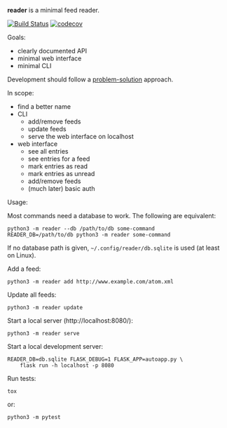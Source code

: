 **reader** is a minimal feed reader.

[![Build Status](https://travis-ci.org/lemon24/reader.svg?branch=master)](https://travis-ci.org/lemon24/reader) [![codecov](https://codecov.io/gh/lemon24/reader/branch/master/graph/badge.svg)](https://codecov.io/gh/lemon24/reader)


Goals:

* clearly documented API
* minimal web interface
* minimal CLI

Development should follow a [problem-solution][] approach.

In scope:

* find a better name
* CLI
    * add/remove feeds
    * update feeds
    * serve the web interface on localhost
* web interface
    * see all entries
    * see entries for a feed
    * mark entries as read
    * mark entries as unread
    * add/remove feeds
    * (much later) basic auth

Usage:

Most commands need a database to work. The following are equivalent:

    python3 -m reader --db /path/to/db some-command
    READER_DB=/path/to/db python3 -m reader some-command

If no database path is given, `~/.config/reader/db.sqlite` is used
(at least on Linux).

Add a feed:

    python3 -m reader add http://www.example.com/atom.xml

Update all feeds:

    python3 -m reader update

Start a local server (http://localhost:8080/):

    python3 -m reader serve

Start a local development server:

    READER_DB=db.sqlite FLASK_DEBUG=1 FLASK_APP=autoapp.py \
        flask run -h localhost -p 8080

Run tests:

    tox

or:

    python3 -m pytest



[problem-solution]: https://hintjens.gitbooks.io/scalable-c/content/chapter1.html#problem-what-do-we-do-next
